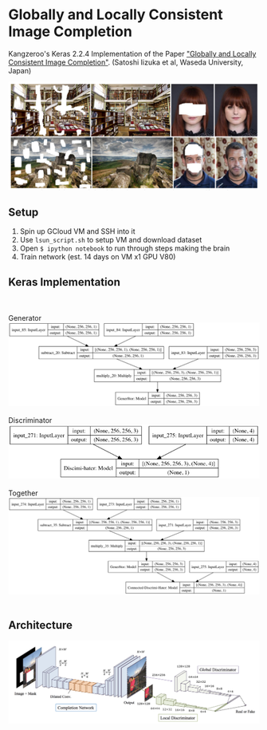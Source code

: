 # Globally and Locally Consistent Image Completion

Kangzeroo's Keras 2.2.4 Implementation of the Paper ["Globally and Locally Consistent Image Completion"](http://hi.cs.waseda.ac.jp/%7Eiizuka/projects/completion/data/completion_sig2017.pdf). (Satoshi Iizuka et al, Waseda University, Japan)

![Results of Original Paper](readme/preview.png)

## Setup
1. Spin up GCloud VM and SSH into it
2. Use `lsun_script.sh` to setup VM and download dataset
3. Open `$ ipython notebook` to run through steps making the brain
4. Train network (est. 14 days on VM x1 GPU V80)

## Keras Implementation
<br/><br/>
Generator
![Generator](readme/generator.png)
<br/><br/>
Discriminator
![Discriminator](readme/discriminator.png)
<br/><br/>
Together
![Brain](readme/brain.png)
<br/><br/>

## Architecture
![Generative Adversarial Net](readme/overview.png)
